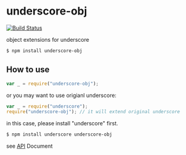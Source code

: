 # underscore-obj

[![Build Status](https://travis-ci.org/jeeeyul/underscore-obj.png?branch=master)](https://travis-ci.org/jeeeyul/underscore-obj)

object extensions for underscore

```bash
$ npm install underscore-obj
```

## How to use
```javascript
var _ = require("underscore-obj");
```

or you may want to use origianl underscore:

```javascript
var _ = require("underscore");
require("underscore-obj"); // it will extend original underscore
```
in this case, please install "underscore" first.
```bash
$ npm install underscore underscore-obj
```

see [API](wiki/API) Document
